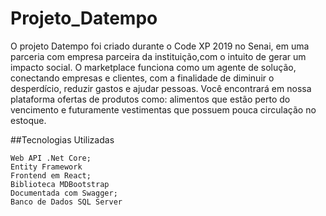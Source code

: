 # Projeto_Datempo

O projeto Datempo foi criado durante o Code XP 2019 no Senai, em uma parceria com empresa parceira da instituição,com o intuito de gerar um impacto social. O marketplace funciona como um agente de solução, conectando empresas e clientes, com a finalidade de diminuir o desperdício, reduzir gastos e ajudar pessoas. Você encontrará em nossa plataforma ofertas de produtos como: alimentos que estão perto do vencimento e futuramente vestimentas que possuem pouca circulação no estoque.


##Tecnologias Utilizadas

```
Web API .Net Core;
Entity Framework
Frontend em React;
Biblioteca MDBootstrap
Documentada com Swagger;
Banco de Dados SQL Server
```

